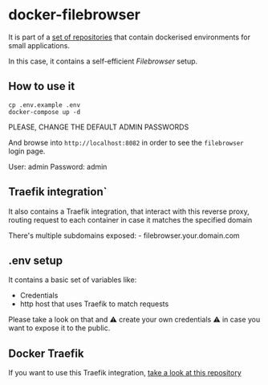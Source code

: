 # docker-filebrowser

  It is part of a [set of repositories](https://github.com/search?q=user%3Admartingarcia+docker) that contain dockerised environments for small applications.

  In this case, it contains a self-efficient *Filebrowser* setup.

  ## How to use it

  ```
  cp .env.example .env
  docker-compose up -d
  ```

  PLEASE, CHANGE THE DEFAULT ADMIN PASSWORDS

  And browse into `http://localhost:8082` in order to see the `filebrowser` login page.

  User: admin
  Password: admin

  ## Traefik integration`

  It also contains a Traefik integration, that interact with this reverse proxy, routing request to each container in case it matches the specified domain

  There's multiple subdomains exposed:
    - filebrowser.your.domain.com

  ## .env setup

  It contains a basic set of variables like:

  - Credentials
  - http host that uses Traefik to match requests

  Please take a look on that and :warning: create your own credentials :warning: in case you want to expose it to the public.

  ## Docker Traefik

  If you want to use this Traefik integration, [take a look at this repository](https://github.com/dmartingarcia/docker-traefik)
